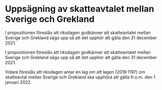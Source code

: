# Uppsägning av skatteavtalet mellan Sverige och Grekland

I propositionen föreslås att riksdagen godkänner att skatteavtalet mellan Sverige och Grekland sägs upp så att det upphör att gälla den 31 december 2021.

I propositionen föreslås att riksdagen godkänner att skatteavtalet mellan Sverige och Grekland sägs upp så att det upphör att gälla den 31 december 2021.

Vidare föreslås att riksdagen antar en lag om att lagen (2019:1197) om skatteavtal mellan Sverige och Grekland ska upphöra att gälla fr.o.m. den
1 januari 2022.
